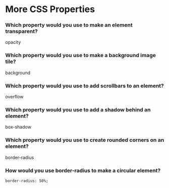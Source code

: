# More CSS Properties

### Which property would you use to make an element transparent?

opacity

### Which property would you use to make a background image tile?

background

### Which property would you use to add scrollbars to an element?

overflow

### Which property would you use to add a shadow behind an element?

box-shadow

### Which property would you use to create rounded corners on an element?

border-radius

### How would you use border-radius to make a circular element?

```
border-radius: 50%;
```
